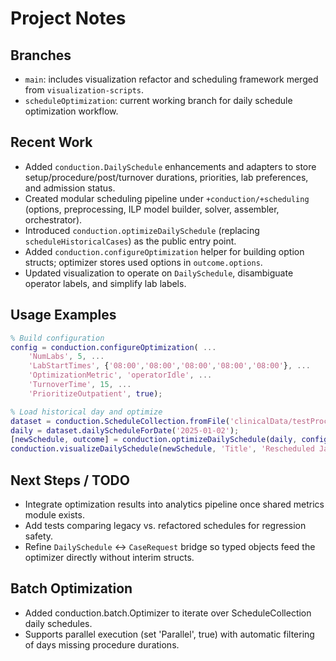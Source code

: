 # Project Notes

## Branches
- `main`: includes visualization refactor and scheduling framework merged from `visualization-scripts`.
- `scheduleOptimization`: current working branch for daily schedule optimization workflow.

## Recent Work
- Added `conduction.DailySchedule` enhancements and adapters to store setup/procedure/post/turnover durations, priorities, lab preferences, and admission status.
- Created modular scheduling pipeline under `+conduction/+scheduling` (options, preprocessing, ILP model builder, solver, assembler, orchestrator).
- Introduced `conduction.optimizeDailySchedule` (replacing `scheduleHistoricalCases`) as the public entry point.
- Added `conduction.configureOptimization` helper for building option structs; optimizer stores used options in `outcome.options`.
- Updated visualization to operate on `DailySchedule`, disambiguate operator labels, and simplify lab labels.

## Usage Examples
```matlab
% Build configuration
config = conduction.configureOptimization( ...
    'NumLabs', 5, ...
    'LabStartTimes', {'08:00','08:00','08:00','08:00','08:00'}, ...
    'OptimizationMetric', 'operatorIdle', ...
    'TurnoverTime', 15, ...
    'PrioritizeOutpatient', true);

% Load historical day and optimize
dataset = conduction.ScheduleCollection.fromFile('clinicalData/testProcedureDurations-7day.xlsx');
daily = dataset.dailyScheduleForDate('2025-01-02');
[newSchedule, outcome] = conduction.optimizeDailySchedule(daily, config);
conduction.visualizeDailySchedule(newSchedule, 'Title', 'Rescheduled Jan 2, 2025');
```

## Next Steps / TODO
- Integrate optimization results into analytics pipeline once shared metrics module exists.
- Add tests comparing legacy vs. refactored schedules for regression safety.
- Refine `DailySchedule` <-> `CaseRequest` bridge so typed objects feed the optimizer directly without interim structs.

## Batch Optimization
- Added conduction.batch.Optimizer to iterate over ScheduleCollection daily schedules.
- Supports parallel execution (set 'Parallel', true) with automatic filtering of days missing procedure durations.
